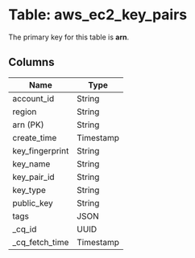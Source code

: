 # Table: aws_ec2_key_pairs


The primary key for this table is **arn**.


## Columns
| Name          | Type          |
| ------------- | ------------- |
|account_id|String|
|region|String|
|arn (PK)|String|
|create_time|Timestamp|
|key_fingerprint|String|
|key_name|String|
|key_pair_id|String|
|key_type|String|
|public_key|String|
|tags|JSON|
|_cq_id|UUID|
|_cq_fetch_time|Timestamp|
